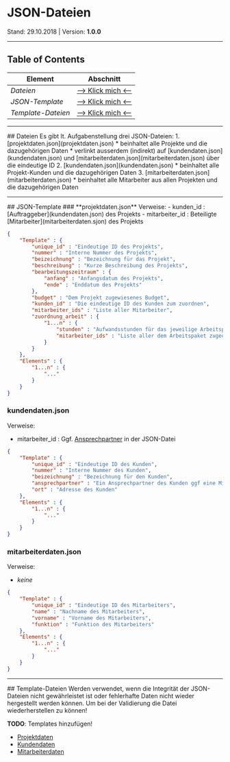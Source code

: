 # JSON-Dateien
Stand: 29.10.2018 | Version: **1.0.0**

---

## Table of Contents
Element | Abschnitt
--------|----------
*Dateien* | [--> Klick mich <--](#dateien)
*JSON-Template* | [--> Klick mich <--](#json-template)
*Template-Dateien* | [--> Klick mich <--](#template-files)

---

<a name="dateien" />
## Dateien
Es gibt lt. Aufgabenstellung drei JSON-Dateien:
1. [projektdaten.json](projektdaten.json)
    * beinhaltet alle Projekte und die dazugehörigen Daten
    * verlinkt ausserdem (indirekt) auf [kundendaten.json](kundendaten.json) und [mitarbeiterdaten.json](mitarbeiterdaten.json) über die eindeutige ID
2. [kundendaten.json](kundendaten.json)
    * beinhaltet alle Projekt-Kunden und die dazugehörigen Daten
3. [mitarbeiterdaten.json](mitarbeiterdaten.json)
    * beinhaltet alle Mitarbeiter aus allen Projekten und die dazugehörigen Daten

---

<a name="json-template" />
## JSON-Template
### **projektdaten.json**
Verweise:
- kunden_id : [Auftraggeber](kundendaten.json) des Projekts
- mitarbeiter_id : Beteiligte  [Mitarbeiter](mitarbeiterdaten.sjon) des Projekts

```json
{
    "Template" : {
        "unique_id" : "Eindeutige ID des Projekts",
        "nummer" : "Interne Nummer des Projekts",
        "beizeichnung" : "Bezeichnung für das Projekt",
        "beschreibung" : "Kurze Beschreibung des Projekts",
        "bearbeitungszeitraum" : {
            "anfang" : "Anfangsdatum des Projekts",
            "ende" : "Enddatum des Projekts"
        },
        "budget" : "Dem Projekt zugewiesenes Budget",
        "kunden_id" : "Die eindeutige ID des Kunden zum zuordnen",
        "mitarbeiter_ids" : "Liste aller Mitarbeiter",
        "zuordnung_arbeit" : {
            "1...n" : {
                "stunden" : "Aufwandsstunden für das jeweilige Arbeitspaket",
                "mitarbeiter_ids" : "Liste aller dem Arbeitspaket zugeordneten Mitarbeiter"
            }
        }
    },
    "Elements" : {
        "1...n" : {
            "..."
        }
    }
}
```

### **kundendaten.json**
Verweise:
- mitarbeiter_id : Ggf. [Ansprechpartner](mitarbeiterdaten.json) in der JSON-Datei

```json
{
    "Template" : {
        "unique_id" : "Eindeutige ID des Kunden",
        "nummer" : "Interne Nummer des Kunden",
        "beizeichnung" : "Bezeichnung für den Kunden",
        "ansprechpartner" : "Ein Ansprechpartner des Kunden ggf eine Mitarbeiter-ID!",
        "ort" : "Adresse des Kunden"
    },
    "Elements" : {
        "1...n" : {
            "..."
        }
    }
}
```

### **mitarbeiterdaten.json**
Verweise:
- *keine*

```json
{
    "Template" : {
        "unique_id" : "Eindeutige ID des Mitarbeiters",
        "name" : "Nachname des Mitarbeiters",
        "vorname" : "Vorname des Mitarbeiters",
        "funktion" : "Funktion des Mitarbeiters"
    },
    "Elements" : {
        "1...n" : {
            "..."
        }
    }
}
```

---

<a name="template-files" />
## Template-Dateien
Werden verwendet, wenn die Integrität der JSON-Dateien nicht gewährleistet ist oder fehlerhafte Daten nicht wieder hergestellt werden können.
Um bei der Validierung die Datei wiederherstellen zu können!

**TODO**: Templates hinzufügen!

- [Projektdaten]()
- [Kundendaten]()
- [Mitarbeiterdaten]()
